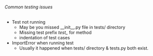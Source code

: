 ###### Common testing issues

-   Test not running
    -   May be you missed \_\_init\_\_.py file in tests/ directory
    -   Missing test prefix _test\__ for method
    -   indentation of test cases
-   ImportError when running test
    -   Usually it happened when tests/ directory & tests.py both exist.
